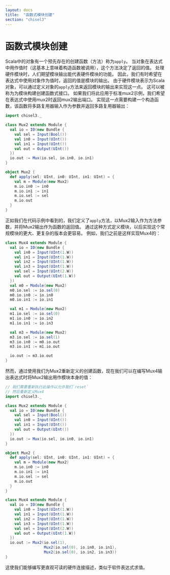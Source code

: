 ```yaml
---
layout: docs
title:  "函数式模块创建"
section: "chisel3"
---
```


# 函数式模块创建

Scala中的对象有一个预先存在的创建函数（方法）称为`apply`。
当对象在表达式中用作值时（这基本上意味着构造函数被调用），这个方法决定了返回的值。
处理硬件模块时，人们期望模块输出能代表硬件模块的功能。
因此，我们有时希望在表达式中使用对象作为值时，返回的值是模块的输出。
由于硬件模块表示为Scala对象，可以通过定义对象的`apply`方法来返回模块的输出来实现这一点。
这可以被称为为模块构建创建函数式接口。
如果我们将此应用于标准mux2示例，我们希望在表达式中使用mux2时返回mux2输出端口。
实现这一点需要构建一个构造函数，该函数将多路复用器输入作为参数并返回多路复用器输出：

```scala mdoc:silent
import chisel3._

class Mux2 extends Module {
  val io = IO(new Bundle {
    val sel = Input(Bool())
    val in0 = Input(UInt())
    val in1 = Input(UInt())
    val out = Output(UInt())
  })
  io.out := Mux(io.sel, io.in0, io.in1)
}

object Mux2 {
  def apply(sel: UInt, in0: UInt, in1: UInt) = {
    val m = Module(new Mux2)
    m.io.in0 := in0
    m.io.in1 := in1
    m.io.sel := sel
    m.io.out
  }
}
```

正如我们在代码示例中看到的，我们定义了`apply`方法，以Mux2输入作为方法参数，并将Mux2输出作为函数的返回值。
通过这种方式定义模块，以后实现这个常规模块的更大、更复杂的版本会更容易。
例如，我们之前是这样实现Mux4的：

```scala mdoc:silent
class Mux4 extends Module {
  val io = IO(new Bundle {
    val in0 = Input(UInt(1.W))
    val in1 = Input(UInt(1.W))
    val in2 = Input(UInt(1.W))
    val in3 = Input(UInt(1.W))
    val sel = Input(UInt(2.W))
    val out = Output(UInt(1.W))
  })
  val m0 = Module(new Mux2)
  m0.io.sel := io.sel(0)
  m0.io.in0 := io.in0
  m0.io.in1 := io.in1

  val m1 = Module(new Mux2)
  m1.io.sel := io.sel(0)
  m1.io.in0 := io.in2
  m1.io.in1 := io.in3

  val m3 = Module(new Mux2)
  m3.io.sel := io.sel(1)
  m3.io.in0 := m0.io.out
  m3.io.in1 := m1.io.out

  io.out := m3.io.out
}
```

然而，通过使用我们为Mux2重新定义的创建函数，现在我们可以在编写Mux4输出表达式时将Mux2输出用作模块本身的值：

```scala mdoc:invisible:reset
// 我们需要重新执行此操作以允许我们`reset`
// 然后重新定义Mux4
import chisel3._

class Mux2 extends Module {
  val io = IO(new Bundle {
    val sel = Input(Bool())
    val in0 = Input(UInt())
    val in1 = Input(UInt())
    val out = Output(UInt())
  })
  io.out := Mux(io.sel, io.in0, io.in1)
}

object Mux2 {
  def apply(sel: UInt, in0: UInt, in1: UInt) = {
    val m = Module(new Mux2)
    m.io.in0 := in0
    m.io.in1 := in1
    m.io.sel := sel
    m.io.out
  }
}
```

```scala mdoc:silent
class Mux4 extends Module {
  val io = IO(new Bundle {
    val in0 = Input(UInt(1.W))
    val in1 = Input(UInt(1.W))
    val in2 = Input(UInt(1.W))
    val in3 = Input(UInt(1.W))
    val sel = Input(UInt(2.W))
    val out = Output(UInt(1.W))
  })
  io.out := Mux2(io.sel(1),
                 Mux2(io.sel(0), io.in0, io.in1),
                 Mux2(io.sel(0), io.in2, io.in3))
}
```

这使我们能够编写更直观可读的硬件连接描述，类似于软件表达式求值。

